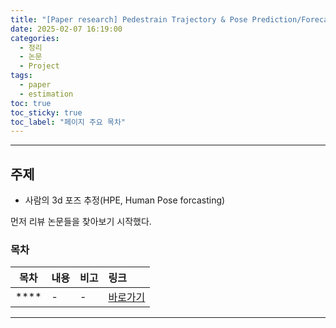 ```yaml
---
title: "[Paper research] Pedestrain Trajectory & Pose Prediction/Forecasting"
date: 2025-02-07 16:19:00
categories:
  - 정리
  - 논문
  - Project
tags:
  - paper
  - estimation
toc: true
toc_sticky: true
toc_label: "페이지 주요 목차"
---
```


---

## 주제

- 사람의 3d 포즈 추정(HPE, Human Pose forcasting)   

먼저 리뷰 논문들을 찾아보기 시작했다. 

### 목차

|목차|내용|비고|링크|
|:--:|:--|:--|:--|
|****|-|-|<a href="#">바로가기</a>|

---

